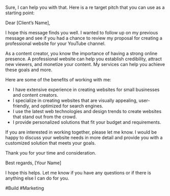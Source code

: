Sure, I can help you with that. Here is a re target pitch that you can use as a starting point:

Dear [Client’s Name],

I hope this message finds you well. I wanted to follow up on my previous message and see if you had a chance to review my proposal for creating a professional website for your YouTube channel.

As a content creator, you know the importance of having a strong online presence. A professional website can help you establish credibility, attract new viewers, and monetize your content. My services can help you achieve these goals and more.

Here are some of the benefits of working with me:

- I have extensive experience in creating websites for small businesses and content creators.
- I specialize in creating websites that are visually appealing, user-friendly, and optimized for search engines.
- I use the latest web technologies and design trends to create websites that stand out from the crowd.
- I provide personalized solutions that fit your budget and requirements.

If you are interested in working together, please let me know. I would be happy to discuss your website needs in more detail and provide you with a customized solution that meets your goals.

Thank you for your time and consideration.

Best regards, [Your Name]

I hope this helps. Let me know if you have any questions or if there is anything else I can do for you.

#Build #Marketing 